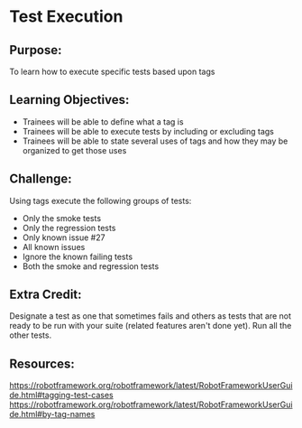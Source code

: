 # Test Execution

## Purpose:
To learn how to execute specific tests based upon tags

## Learning Objectives:
- Trainees will be able to define what a tag is
- Trainees will be able to execute tests by including or excluding tags
- Trainees will be able to state several uses of tags and how they may be organized to get those uses

## Challenge:
Using tags execute the following groups of tests:
- Only the smoke tests
- Only the regression tests
- Only known issue #27
- All known issues
- Ignore the known failing tests
- Both the smoke and regression tests

## Extra Credit:
Designate a test as one that sometimes fails and others as tests that are not ready to be run with your suite (related features aren't done yet). Run all the other tests.


## Resources:

https://robotframework.org/robotframework/latest/RobotFrameworkUserGuide.html#tagging-test-cases
https://robotframework.org/robotframework/latest/RobotFrameworkUserGuide.html#by-tag-names